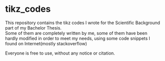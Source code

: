 # tikz_codes
This repository contains the tikz codes I wrote for the Scientific Background part of my Bachelor Thesis.  
Some of them are completely written by me, some of them have been hardly modified in order to meet my needs, using some code snippets I found on Internet(mostly stackoverflow)


Everyone is free to use, without any notice or citation.